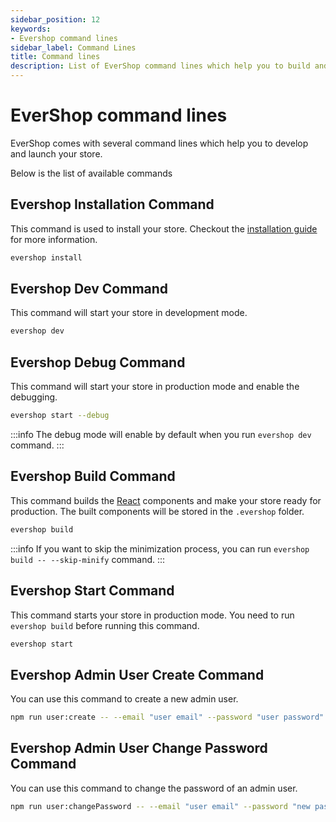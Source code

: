 ```yaml
---
sidebar_position: 12
keywords:
- Evershop command lines
sidebar_label: Command Lines
title: Command lines
description: List of EverShop command lines which help you to build and launch your online store with detail explain.
---
```


# EverShop command lines

EverShop comes with several command lines which help you to develop and launch your store.

Below is the list of available commands

## Evershop Installation Command

This command is used to install your store. Checkout the [installation guide](/docs/development/getting-started/installation-guide) for more information.

```bash
evershop install
```

## Evershop Dev Command

This command will start your store in development mode. 

```bash
evershop dev
```

## Evershop Debug Command

This command will start your store in production mode and enable the debugging. 

```bash
evershop start --debug
```

:::info
The debug mode will enable by default when you run `evershop dev` command.
:::

## Evershop Build Command

This command builds the [React](https://reactjs.org/) components and make your store ready for production. The built components will be stored in the `.evershop` folder.


```bash
evershop build
```

:::info
If you want to skip the minimization process, you can run `evershop build -- --skip-minify` command.
:::

## Evershop Start Command

This command starts your store in production mode. You need to run `evershop build` before running this command.

```bash
evershop start
```

## Evershop Admin User Create Command

You can use this command to create a new admin user.

```bash
npm run user:create -- --email "user email" --password "user password" --name "user name"
```

## Evershop Admin User Change Password Command

You can use this command to change the password of an admin user.

```bash
npm run user:changePassword -- --email "user email" --password "new password"
```